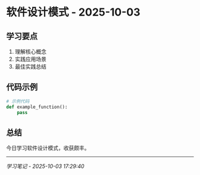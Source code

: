 # 软件设计模式 - 2025-10-03

## 学习要点
1. 理解核心概念
2. 实践应用场景
3. 最佳实践总结

## 代码示例
```python
# 示例代码
def example_function():
    pass
```

## 总结
今日学习软件设计模式，收获颇丰。

---
*学习笔记 - 2025-10-03 17:29:40*
